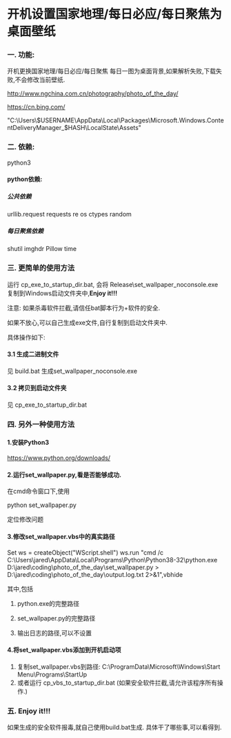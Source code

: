 # 开机设置国家地理/每日必应/每日聚焦为桌面壁纸



### 一. 功能:

开机更换国家地理/每日必应/每日聚焦 每日一图为桌面背景,如果解析失败,下载失败,不会修改当前壁纸.

http://www.ngchina.com.cn/photography/photo_of_the_day/

https://cn.bing.com/

"C:\\Users\\\$USERNAME\\AppData\\Local\\Packages\\Microsoft.Windows.ContentDeliveryManager_$HASH\\LocalState\\Assets"


### 二. 依赖:
python3

#### python依赖:
##### 公共依赖
urllib.request
requests
re
os
ctypes
random



##### 每日聚焦依赖

shutil
imghdr
Pillow
time



### 三. 更简单的使用方法

运行 cp_exe_to_startup_dir.bat, 会将 Release\set_wallpaper_noconsole.exe 复制到Windows启动文件夹中,**Enjoy it!!!**



注意: 如果杀毒软件拦截,请信任bat脚本行为+软件的安全.

如果不放心,可以自己生成exe文件,自行复制到启动文件夹中.



具体操作如下:

#### 3.1 生成二进制文件

见 build.bat 生成set_wallpaper_noconsole.exe

#### 3.2 拷贝到启动文件夹

见 cp_exe_to_startup_dir.bat




### 四. 另外一种使用方法

#### 1.安装Python3

https://www.python.org/downloads/




#### 2.运行set_wallpaper.py,看是否能够成功.

在cmd命令窗口下,使用

python set_wallpaper.py

定位修改问题




#### 3.修改set_wallpaper.vbs中的真实路径

Set ws = createObject("WScript.shell")
ws.run "cmd /c C:\Users\jared\AppData\Local\Programs\Python\Python38-32\python.exe  D:\jared\coding\photo_of_the_day\set_wallpaper.py > D:\jared\coding\photo_of_the_day\output.log.txt 2>&1",vbhide



其中,包括
1) python.exe的完整路径

2) set_wallpaper.py的完整路径

3) 输出日志的路径,可以不设置



#### 4.将set_wallpaper.vbs添加到开机启动项
1) 复制set_wallpaper.vbs到路径:
	C:\ProgramData\Microsoft\Windows\Start Menu\Programs\StartUp
2) 或者运行 cp_vbs_to_startup_dir.bat (如果安全软件拦截,请允许该程序所有操作.)



###                                                       五. Enjoy it!!!

如果生成的安全软件报毒,就自己使用build.bat生成.
具体干了哪些事,可以看得到.


